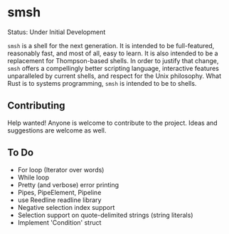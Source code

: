 # smsh

Status: Under Initial Development

`smsh` is a shell for the next generation.
It is intended to be full-featured, reasonably fast, and most of all, easy to learn.
It is also intended to be a replacement for Thompson-based shells.
In order to justify that change, `smsh` offers a compellingly better 
scripting language, interactive features unparalleled by current shells,
and respect for the Unix philosophy.
What Rust is to systems programming, `smsh` is intended to be to shells.

## Contributing
Help wanted! 
Anyone is welcome to contribute to the project.
Ideas and suggestions are welcome as well.

## To Do
- For loop (Iterator over words)
- While loop
- Pretty (and verbose) error printing
- Pipes, PipeElement, Pipeline
- use Reedline readline library
- Negative selection index support
- Selection support on quote-delimited strings (string literals)
- Implement 'Condition' struct
